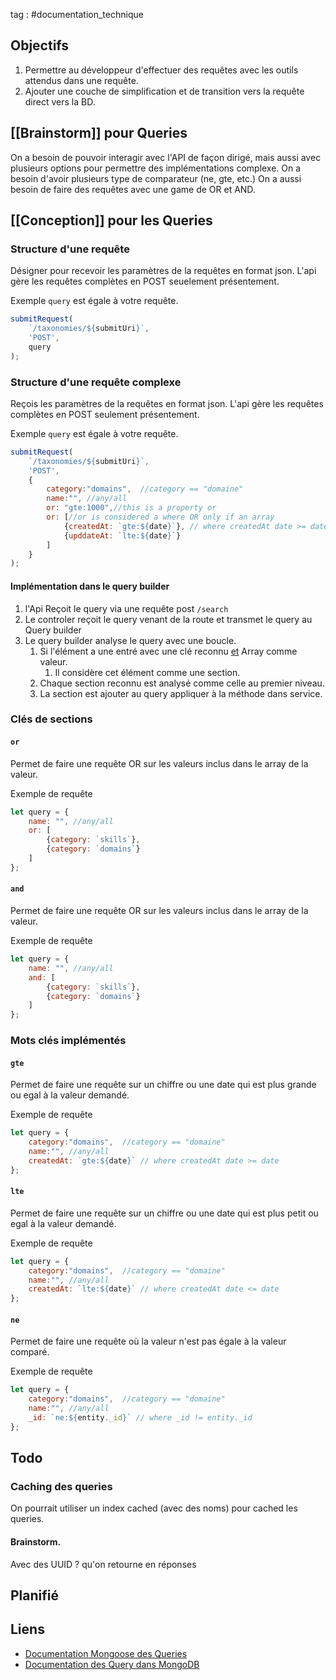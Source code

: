 tag : #documentation_technique 

## Objectifs
1. Permettre au développeur d'effectuer des requêtes avec les outils attendus dans une requête. 
2. Ajouter une couche de simplification et de transition vers la requête direct vers la BD.

## [[Brainstorm]] pour Queries
On a besoin de pouvoir interagir avec l'API de façon dirigé, mais aussi avec plusieurs options pour permettre des implémentations complexe.
On a besoin d'avoir plusieurs type de comparateur (ne, gte, etc.) 
On a aussi besoin de faire des requêtes avec une game de OR et AND.


## [[Conception]] pour les Queries

### Structure d'une requête

Désigner pour recevoir les paramètres de la requêtes en format json. L'api gère les requêtes complètes en POST seuelement présentement.

Exemple
`query` est égale à votre requête.
```javascript
submitRequest(  
    `/taxonomies/${submitUri}`,  
    'POST',  
    query  
);
```


### Structure d'une requête complexe
Reçois les paramètres de la requêtes en format json. L'api gère les requêtes complètes en POST seulement présentement.

Exemple
`query` est égale à votre requête.
```javascript
submitRequest(  
    `/taxonomies/${submitUri}`,  
    'POST',  
    {
	    category:"domains",  //category == "domaine"
	    name:"", //any/all
	    or: "gte:1000",//this is a property or
	    or: [//or is considered a where OR only if an array
		    {createdAt: `gte:${date}`}, // where createdAt date >= date
		    {upddateAt: `lte:${date}`}
	    ]
	}
);
```

#### Implémentation dans le query builder
1. l'Api Reçoit le query via une requête post `/search`
2. Le controler reçoit le query venant de la route et transmet le query au Query builder
3. Le query builder analyse le query avec une boucle.
	1. Si l'élément a une entré avec une clé reconnu <u>et</u> Array comme valeur. 
		1. Il considère cet élément comme une section.
	2. Chaque section reconnu est analysé comme celle au premier niveau.
	3. La section est ajouter au query appliquer à la méthode dans service.


### Clés de sections

#### `or`
Permet de faire une requête OR sur les valeurs inclus dans le array de la valeur.

Exemple de requête
```javascript
let query = {
    name: "", //any/all
    or: [
	    {category: `skills`},
	    {category: `domains`}
    ]
};  
```

#### `and`
Permet de faire une requête OR sur les valeurs inclus dans le array de la valeur.

Exemple de requête
```javascript
let query = {
    name: "", //any/all
    and: [
	    {category: `skills`},
	    {category: `domains`}
    ]
};  
```

### Mots clés implémentés

#### `gte`
Permet de faire une requête sur un chiffre ou une date qui est plus grande ou egal à la valeur demandé.

Exemple de requête
```javascript
let query = {  
    category:"domains",  //category == "domaine"
    name:"", //any/all
    createdAt: `gte:${date}` // where createdAt date >= date
};  
```

#### `lte`
Permet de faire une requête sur un chiffre ou une date qui est plus petit ou egal à la valeur demandé.

Exemple de requête
```javascript
let query = {  
    category:"domains",  //category == "domaine"
    name:"", //any/all
    createdAt: `lte:${date}` // where createdAt date <= date
};  
```

#### `ne`
Permet de faire une requête où la valeur n'est pas égale à la valeur comparé.

Exemple de requête
```javascript
let query = {  
    category:"domains",  //category == "domaine"
    name:"", //any/all
    _id: `ne:${entity._id}` // where _id != entity._id
};  
```

## Todo
### Caching des queries
On pourrait utiliser un index cached (avec des noms) pour cached les queries.

#### Brainstorm.
Avec des UUID ? qu'on retourne en réponses 


## Planifié


## Liens
- [Documentation Mongoose des Queries](https://mongoosejs.com/docs/queries.html)
- [Documentation des Query dans MongoDB](https://www.mongodb.com/docs/manual/reference/operator/query/)